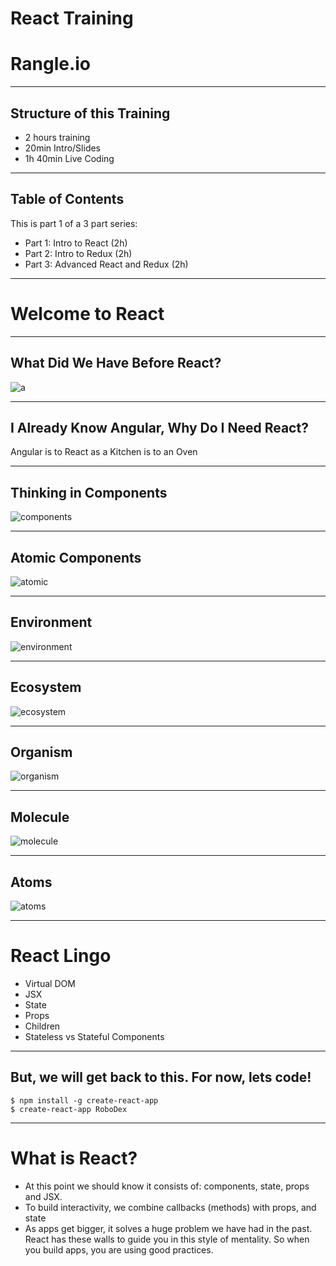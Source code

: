 # React Training

# Rangle.io

---

## Structure of this Training

- 2 hours training
- 20min Intro/Slides
- 1h 40min Live Coding

---

## Table of Contents

This is part 1 of a 3 part series:

- Part 1: Intro to React (2h)
- Part 2: Intro to Redux (2h)
- Part 3: Advanced React and Redux (2h)


---

# Welcome to React

---

## What Did We Have Before React?

![a](content/images/jquery.svg "jquery")

---

## I Already Know Angular, Why Do I Need React?

Angular is to React as a Kitchen is to an Oven

---

## Thinking in Components

![components](content/images/components.jpg "components")

---

## Atomic Components

![atomic](content/images/atomic-components.png "atomic")

---

## Environment

![environment](content/images/environment.png "environment")

---

## Ecosystem

![ecosystem](content/images/ecosystem.png "ecosystem")

---

## Organism

![organism](content/images/organism.jpg "organism")


---

## Molecule

![molecule](content/images/molecule.jpg "molecule")

---

## Atoms

![atoms](content/images/atoms.jpg "atoms")

---

# React Lingo

- Virtual DOM
- JSX
- State
- Props
- Children
- Stateless vs Stateful Components

---

## But, we will get back to this. For now, lets code!

```
$ npm install -g create-react-app
$ create-react-app RoboDex
```

---

# What is React?

- At this point we should know it consists of: components, state, props and JSX.
- To build interactivity, we combine callbacks (methods) with props, and state
- As apps get bigger, it solves a huge problem we have had in the past. React has these walls to guide you in this style of mentality. So when you build apps, you are using good practices.


